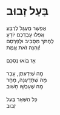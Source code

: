 # בַּעַל זְבוּב

אֶפְשָׁר מַעְגָּל לְרַבֵּעַ\
אֲפִלּוּ עַבְדְּכֶם יוֹדֵעַ\
לַחְתֹּךְ מִסָּבִיב וּלְפַרְסֵם\
וְהִנֵּה זֹאת אֱמֶת!\
\
אָז בּוֹאוּ נְסַכֵּם\
\
מָה שֶׁיְּדַעְתֶּן, עָבַר\
מָה שֶׁתֵּדַעְנָה, מָחָר\
מָה שֶׁעַכְשָׁו חָשׁוּב\
\
כָּל הַשְּׁאָר בַּעַל\
זְבוּב

